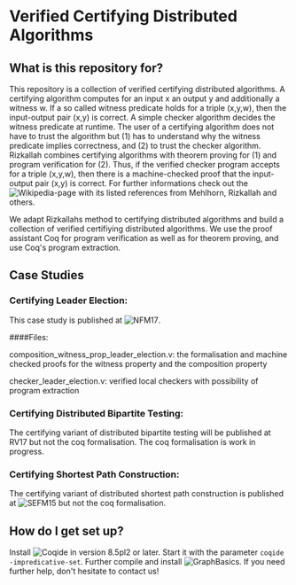 # Verified Certifying Distributed Algorithms

## What is this repository for?

This repository is a collection of verified certifying distributed 
algorithms. A certifying algorithm computes for an input x an output y and 
additionally a witness w. If a so called witness predicate holds for a
triple (x,y,w), then the input-output pair (x,y) is correct. 
A simple checker algorithm decides the witness predicate at runtime.
The user of a certifying algorithm does not have to trust the algorithm but 
(1) has to understand why the witness predicate implies correctness, and
(2) to trust the checker algorithm. 
Rizkallah combines certifying algorithms with theorem proving for (1) and
program verification for (2). Thus, if the verified checker program
accepts for a triple (x,y,w), then there is a machine-checked proof that the
input-output pair (x,y) is correct.
For further informations check out the ![Wikipedia-page](https://en.wikipedia.org/wiki/Certifying_algorithm) 
with its listed references from Mehlhorn, Rizkallah and others.

We adapt Rizkallahs method to certifying distributed algorithms and build a
collection of verified certifiying distributed algorithms.
We use the proof assistant Coq for program verification as well as for
theorem proving, and use Coq's program extraction.


## Case Studies

### Certifying Leader Election:
This case study is published at ![NFM17](https://link.springer.com/chapter/10.1007%2F978-3-319-57288-8_27).

####Files:

composition_witness_prop_leader_election.v:
the formalisation and machine checked proofs for the witness property and the
composition property

checker_leader_election.v:
verified local checkers with possibility of program extraction


### Certifying Distributed Bipartite Testing:
The certifying variant of distributed bipartite testing will be 
published at RV17 but not the coq formalisation.
The coq formalisation is work in progress.


### Certifying Shortest Path Construction:
The certifying variant of distributed shortest path construction is
published at ![SEFM15](https://link.springer.com/chapter/10.1007%2F978-3-319-22969-0_14) but not the coq formalisation.


## How do I get set up?

Install ![Coqide](https://coq.inria.fr/download) in version 8.5pl2 or 
later. Start it with the parameter `coqide -impredicative-set`. Further 
compile and install ![GraphBasics](https://github.com/coq-contribs/graph-basics). If you need further help, don't hesitate to contact us!


